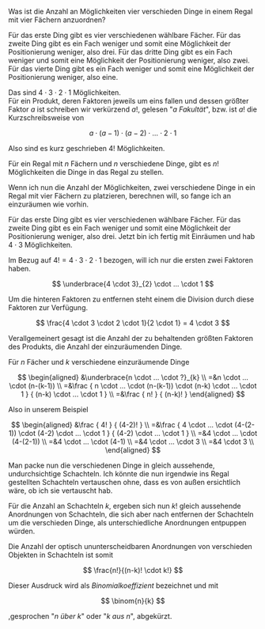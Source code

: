 Was ist die Anzahl an Möglichkeiten vier verschieden Dinge
in einem Regal mit vier Fächern anzuordnen?

Für das erste Ding gibt es vier verschiedenen wählbare Fächer.
Für das zweite Ding gibt es ein Fach weniger und
  somit eine Möglichkeit der Positionierung weniger, also drei.
Für das dritte Ding gibt es ein Fach weniger und
  somit eine Möglichkeit der Positionierung weniger, also zwei.
Für das vierte Ding gibt es ein Fach weniger und
  somit eine Möglichkeit der Positionierung weniger, also eine.

Das sind $4 \cdot 3 \cdot 2 \cdot 1$ Möglichkeiten.  
Für ein Produkt, deren Faktoren jeweils um eins fallen und dessen
größter Faktor $a$ ist schreiben wir verkürzend $a!$,
gelesen "*a Fakultät*",
bzw. ist $a!$ die Kurzschreibsweise von

$$
a \cdot (a-1) \cdot (a-2) \cdot ... \cdot 2 \cdot 1
$$


Also sind es kurz geschrieben $4!$ Möglichkeiten.

Für ein Regal mit $n$ Fächern und $n$ verschiedene Dinge,
gibt es $n!$ Möglichkeiten die Dinge in das Regal zu stellen.

Wenn ich nun die Anzahl der Möglichkeiten,
zwei verschiedene Dinge in ein Regal mit vier Fächern zu platzieren,
berechnen will, so fange ich an einzuräumen wie vorhin.

Für das erste Ding gibt es vier verschiedenen wählbare Fächer.
Für das zweite Ding gibt es ein Fach weniger und
  somit eine Möglichkeit der Positionierung weniger, also drei.
Jetzt bin ich fertig mit Einräumen und hab $4 \cdot 3$ Möglichkeiten.

Im Bezug auf $4! = 4 \cdot 3 \cdot 2 \cdot 1$ bezogen,
will ich nur die ersten zwei Faktoren haben.

$$
\underbrace{4 \cdot 3}_{2} \cdot ... \cdot 1
$$

Um die hinteren Faktoren zu entfernen steht einem die Division durch
diese Faktoren zur Verfügung.

$$
\frac{4 \cdot 3 \cdot 2 \cdot 1}{2 \cdot 1} = 4 \cdot 3
$$

Verallgemeinert gesagt ist die Anzahl der zu behaltenden größten Faktoren des Produkts,
die Anzahl der einzuräumenden Dinge.

Für $n$ Fächer und $k$ verschiedene einzuräumende Dinge

$$
\begin{aligned}
&\underbrace{n \cdot ... \cdot ?}_{k} \\
=&n \cdot ... \cdot (n-(k-1)) \\
=&\frac
  { n \cdot ... \cdot (n-(k-1)) \cdot (n-k) \cdot ... \cdot 1 }
  { (n-k) \cdot ... \cdot 1 } \\
=&\frac
  { n! }
  { (n-k)! }
\end{aligned}
$$


Also in unserem Beispiel

$$
\begin{aligned}
&\frac
  { 4! }
  { (4-2)! } \\
=&\frac
  { 4 \cdot ... \cdot (4-(2-1)) \cdot (4-2) \cdot ... \cdot 1 }
  { (4-2) \cdot ... \cdot 1 } \\
=&4 \cdot ... \cdot (4-(2-1)) \\
=&4 \cdot ... \cdot (4-1) \\
=&4 \cdot ... \cdot 3 \\
=&4 \cdot 3 \\
\end{aligned}
$$


Man packe nun die verschiedenen Dinge in gleich aussehende, undurchsichtige Schachteln.
Ich könnte die nun irgendwie ins Regal gestellten Schachteln vertauschen ohne, dass es von außen ersichtlich wäre, ob ich sie vertauscht hab.

Für die Anzahl an Schachteln $k$, ergeben sich nun $k!$ gleich aussehende Anordnungen von Schachteln,
die sich aber nach entfernen der Schachteln um die verschieden Dinge,
als unterschiedliche Anordnungen entpuppen würden.

Die Anzahl der optisch ununterscheidbaren Anordnungen
von verschieden Objekten in Schachteln
ist somit

$$
\frac{n!}{(n-k)! \cdot k!}
$$

Dieser Ausdruck wird als *Binomialkoeffizient* bezeichnet und mit

$$
\binom{n}{k}
$$

,gesprochen "*n über k*" oder "*k aus n*",
abgekürzt.
